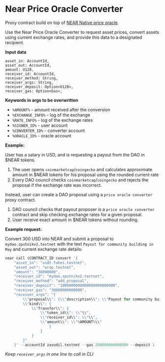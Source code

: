 Near Price Oracle Converter
===

Proxy contract build on top of [NEAR Native price oracle](https://github.com/NearDeFi/price-oracle).

Use the Near Price Oracle Converter to request asset prices, convert assets using current exchange rates, and provide this data to a designated recipient.

**Input data**

```
asset_in: AccountId,
asset_out: AccountId,
amount: U128,
receiver_id: AccountId,
receiver_method: String,
receiver_args: String,
receiver_deposit: Option<U128>,
receiver_gas: Option<Gas>,
```

**Keywords in args to be overwritten**

- `%AMOUNT%` - amount received after the conversion
- `%EXCHANGE_INFO%` - log of the exchange
- `%RATE_INFO%` - log of the exchange rates
- `%SIGNER_ID%` - user account 
- `%CONVERTER_ID%` - converter account
- `%ORACLE_ID%` - oracle account 

**Example:**

User has a salary in USD, and is requesting a payout from the DAO in $NEAR tokens.

1. The user opens `coinmarketcap`/`coingecko` and calculates approximate amount in $NEAR tokens for his proposal using the rounded current rate
2. Every DAO council checks `coinmarketcap`/`coingecko` and  rejects the proposal if the exchange rate was incorrect.

Instead, user can create a DAO proposal using a `price oracle converter` proxy contract.
1. DAO council checks that payout proposer is a `price oracle converter` contract and skip checking exchange rates for a given proposal.
2. User receive exact amount in $NEAR tokens without rounding.

**Example request:**

Convert 300 USD into NEAR and submit a proposal to `mydao.sputnikv2.testnet` with the text `Payout for community building in May` and current exchange rate details:
```rust
near call $CONTRACT_ID convert '{
    "asset_in": "usdt.fakes.testnet", 
    "asset_out": "wrap.testnet", 
    "amount": "30000000", 
    "receiver_id": "mydao.sputnikv2.testnet", 
    "receiver_method": "add_proposal", 
    "receiver_deposit": "1000000000000000000000000", 
    "receiver_gas": "30000000000000", 
    "receiver_args": "{
        \\"proposal\\": {\\"description\\": \\"Payout for community building in May (%EXCHANGE_INFO%)\\", 
        \\"kind\\": { 
            \\"Transfer\\": { 
                \\"token_id\\": \\"\\", 
                \\"receiver_id\\": \\"\\", 
                \\"amount\\": \\"%AMOUNT%\\" 
                    } 
                } 
            } 
        }" 
    }' --accountId zavodil.testnet --gas 200000000000000 --deposit 1
```
*Keep `receiver_args` in one line to call in CLI*